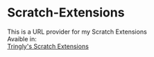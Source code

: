 # Scratch-Extensions
This is a URL provider for my Scratch Extensions\
Avaible in:\
[Tringly's Scratch Extensions](https://sites.google.com/view/tringlys-scratch-extesions/gallery)

